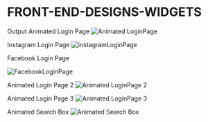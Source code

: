 # FRONT-END-DESIGNS-WIDGETS

Output
Animated Login Page
![Animated LoginPage](https://github.com/saneep-pp/FRONT-END-DESIGNS-WIDGETS/assets/61908137/3a2da2f9-c709-46a5-89fa-613ead11d208)

Instagram Login Page
![instagramLoginPage](https://github.com/saneep-pp/FRONT-END-DESIGNS-WIDGETS/assets/61908137/7bdc6f95-ded8-4229-8468-336a3f54ef52)

Facebook Login Page

![FacebookLoginPage](https://github.com/saneep-pp/FRONT-END-DESIGNS-WIDGETS/assets/61908137/b4db670e-492c-4614-8d63-d3e94716b69c)


Animated Login Page 2
![Animated LoginPage 2](https://github.com/saneep-pp/FRONT-END-DESIGNS-WIDGETS/assets/61908137/ca98309a-e5c6-4eb9-847b-15642cb2e6b0)


Animated Login Page 3
![Animated LoginPage 3](https://github.com/saneep-pp/FRONT-END-DESIGNS-WIDGETS/assets/61908137/81bd7cf5-f576-49c7-a069-ac55a854e35c)

Animated Search Box
![Animated Search Box](https://github.com/saneep-pp/FRONT-END-DESIGNS-WIDGETS/assets/61908137/a8529ccb-e6cc-411a-8563-27648b1dfbd7)

